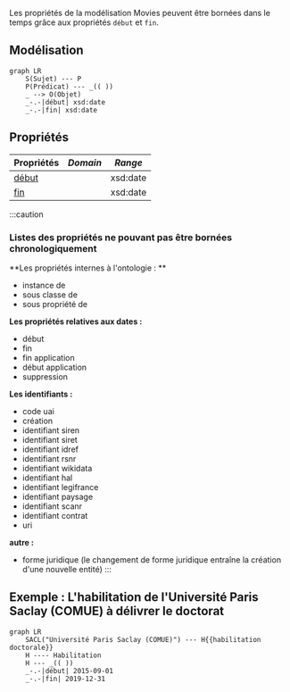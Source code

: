 Les propriétés de la modélisation Movies peuvent être bornées dans le temps grâce aux propriétés `début` et `fin`.

## Modélisation

```mermaid
graph LR
    S(Sujet) --- P
    P(Prédicat) --- _(( )) 
    _ --> O(Objet)
    _-.-|début| xsd:date
    _-.-|fin| xsd:date
```

## Propriétés

| **Propriétés**               | ***Domain*** | ***Range*** |
| ---------------------------- | ------------ | ----------- |
| [début](Propriétés/début.md) |              | xsd:date    |
| [fin](Propriétés/fin.md)     |              | xsd:date    |

:::caution

### Listes des propriétés ne pouvant pas être bornées chronologiquement

**Les propriétés internes à l'ontologie : **
* instance de
* sous classe de
* sous propriété de

**Les propriétés relatives aux dates :**
* début
* fin
* fin application
* début application
* suppression

**Les identifiants :**
* code uai
* création
* identifiant siren
* identifiant siret
* identifiant idref
* identifiant rsnr
* identifiant wikidata
* identifiant hal
* identifiant legifrance
* identifiant paysage
* identifiant scanr
* identifiant contrat
* uri

**autre :**
* forme juridique (le changement de forme juridique entraîne la création d'une nouvelle entité)
:::


## Exemple : L'habilitation de l'Université Paris Saclay (COMUE) à délivrer le doctorat

```mermaid
graph LR
    SACL("Université Paris Saclay (COMUE)") --- H{{habilitation doctorale}}
    H ---- Habilitation
    H --- _(( ))   
    _-.-|début| 2015-09-01
    _-.-|fin| 2019-12-31
```

